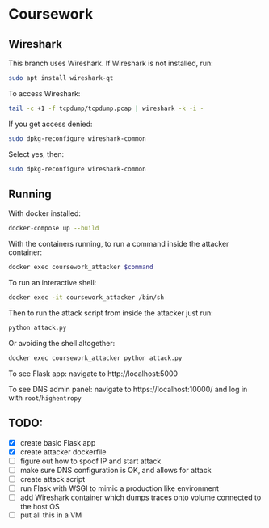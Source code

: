 # Coursework

## Wireshark
This branch uses Wireshark. If Wireshark is not installed, run:
```bash
sudo apt install wireshark-qt
```
To access Wireshark:
```bash
tail -c +1 -f tcpdump/tcpdump.pcap | wireshark -k -i -
```
If you get access denied:
```bash
sudo dpkg-reconfigure wireshark-common
```
Select yes, then:
```bash
sudo dpkg-reconfigure wireshark-common
```
## Running
With docker installed:
```bash
docker-compose up --build
```

With the containers running, to run a command inside the attacker container:
```bash
docker exec coursework_attacker $command
```

To run an interactive shell:
```bash 
docker exec -it coursework_attacker /bin/sh
```

Then to run the attack script from inside the attacker just run:
```bash
python attack.py
```

Or avoiding the shell altogether:
```bash 
docker exec coursework_attacker python attack.py
```

To see Flask app: navigate to http://localhost:5000

To see DNS admin panel: navigate to https://localhost:10000/ and log in with `root`/`highentropy`

## TODO:
- [x] create basic Flask app
- [x] create attacker dockerfile
- [ ] figure out how to spoof IP and start attack
- [ ] make sure DNS configuration is OK, and allows for attack
- [ ] create attack script
- [ ] run Flask with WSGI to mimic a production like environment
- [ ] add Wireshark container which dumps traces onto volume connected to the host OS
- [ ] put all this in a VM
